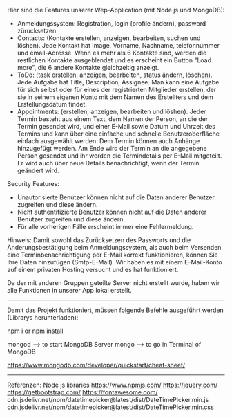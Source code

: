 Hier sind die Features unserer Wep-Application (mit Node js und MongoDB):
- Anmeldungssystem: Registration, login (profile ändern), password zürucksetzen.
- Contacts: (Kontakte erstellen, anzeigen, bearbeiten, suchen und löshen).
Jede Kontakt hat Image, Vorname, Nachname, telefonnummer und email-Adresse. Wenn es mehr als 6 Kontakte sind, werden die restlichen Kontakte ausgeblendet und es erscheint ein Button "Load more", die 6 andere Kontakte gleichzeitig anzeigt.
- ToDo: (task erstellen, anzeigen, bearbeiten, status ändern, löschen).
Jede Aufgabe hat Title, Description, Assignee. Man kann eine Aufgabe für sich selbst oder für eines der registrierten Mitglieder erstellen, der sie in seinem eigenen Konto mit dem Namen des Erstellters und dem Erstellungsdatum findet.
- Appointments: (erstellen, anzeigen, bearbeiten und löshen).
Jeder Termin besteht aus einem Text, dem Namen der Person, an die der Termin gesendet wird, und einer E-Mail sowie Datum und Uhrzeit des Termins und kann über eine einfache und schnelle Benutzeroberfläche einfach ausgewählt werden. Dem Termin können auch Anhänge hinzugefügt werden. Am Ende wird der Termin an die angegebene Person gesendet und ihr werden die Termindetails per E-Mail mitgeteilt. Er wird auch über neue Details benachrichtigt, wenn der Termin geändert wird.

Security Features:
- Unautorisierte Benutzer können nicht auf die Daten anderer Benutzer zugreifen und diese ändern.
- Nicht authentifizierte Benutzer können nicht auf die Daten anderer Benutzer zugreifen und diese ändern.
- Für alle vorherigen Fälle erscheint immer eine Fehlermeldung.

Hinweis: Damit sowohl das Zurücksetzen des Passworts und die Änderungsbestätigung beim Anmeldungssystem, als auch beim Versenden eine Terminbenachrichtigung per E-Mail korrekt funktionieren, können Sie Ihre Daten hinzufügen (Smtp-E-Mail). Wir haben es mit einem E-Mail-Konto auf einem privaten Hosting versucht und es hat funktioniert.

Da der mit anderen Gruppen geteilte Server nicht erstellt wurde, haben wir alle Funktionen in unserer App lokal erstellt.

--------------------------------------------------------------------------------------------------

Damit das Projekt funktioniert, müssen folgende Befehle ausgeführt werden (Librarys herunterladen):

npm i 
or 
npm install

mongod 	  --> 	to start MongoDB Server
mongo       --> 	to go in Terminal of MongoDB


https://www.mongodb.com/developer/quickstart/cheat-sheet/

---------------------------------------------------------------------------------------------------

Referenzen:
Node js libraries https://www.npmjs.com/
https://jquery.com/
https://getbootstrap.com/
https://fontawesome.com/
cdn.jsdelivr.net/npm/datetimepicker@latest/dist/DateTimePicker.min.js
cdn.jsdelivr.net/npm/datetimepicker@latest/dist/DateTimePicker.min.css



